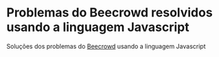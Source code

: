 # Problemas do Beecrowd resolvidos usando a linguagem Javascript

Soluções dos problemas do [Beecrowd](https://www.beecrowd.com.br/judge/pt/problems/all) usando a linguagem Javascript

<!-- ## Problemas por Categoria

- [Iniciante] Problemas básicos para quem está iniciando na programação...
- [Ad-hoc] Problemas de Simulação, Datas e Ad-Hoc no geral...
- [Strings] Palindromos, Frequência, Ad-Hoc, LCS, Manipulação de Strings...
- [Estruturas e Bibliotecas] Filas, Pilhas, Ordenação, Mapas...
- [Matemática] Sistemas Numéricos, Números Primos, BigInteger...
- [Paradigmas] Programação Dinâmica, Busca Binária, Gulosos, Backtracking...
- [Grafos](categorias/grafos.md) Flood Fill, MST, SSSP, DAG, Fluxo Máximo, Árvores... -->
